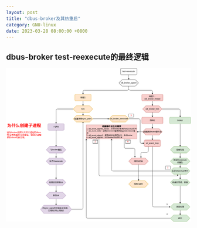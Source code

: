 ```yaml
---
layout: post
title: "dbus-broker及其热重启"
category: GNU-linux
date: 2023-03-28 08:00:00 +0800
---
```


## dbus-broker test-reexecute的最终逻辑

![img](https://github.com/Geass-LL/Geass-LL.github.io/raw/master/_posts/linux/dbus-broker/test-reexecute.drawio.png)
